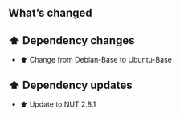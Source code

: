 ## What’s changed

## ⬆️ Dependency changes

- ⬆️ Change from Debian-Base to Ubuntu-Base

## ⬆️ Dependency updates

- ⬆️ Update to NUT 2.8.1
